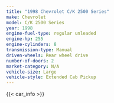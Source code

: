 ```yaml
---
title: "1998 Chevrolet C/K 2500 Series"
make: Chevrolet
model: C/K 2500 Series
year: 1998
engine-fuel-type: regular unleaded
engine-hp: 255
engine-cylinders: 8
transmission-type: Manual
driven-wheels: Rear wheel drive
number-of-doors: 2
market-category: N/A
vehicle-size: Large
vehicle-style: Extended Cab Pickup
---
```


{{< car_info >}}
